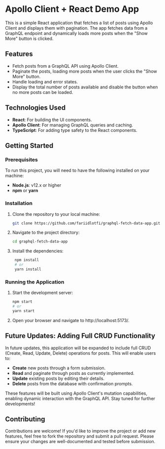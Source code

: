 # Apollo Client + React Demo App

This is a simple React application that fetches a list of posts using Apollo Client and displays them with pagination. The app fetches data from a GraphQL endpoint and dynamically loads more posts when the "Show More" button is clicked.

## Features

- Fetch posts from a GraphQL API using Apollo Client.
- Paginate the posts, loading more posts when the user clicks the "Show More" button.
- Handle loading and error states.
- Display the total number of posts available and disable the button when no more posts can be loaded.

## Technologies Used

- **React**: For building the UI components.
- **Apollo Client**: For managing GraphQL queries and caching.
- **TypeScript**: For adding type safety to the React components.

## Getting Started

### Prerequisites

To run this project, you will need to have the following installed on your machine:

- **Node.js**: v12.x or higher
- **npm** or **yarn**

### Installation

1. Clone the repository to your local machine:
   ```bash
   git clone https://github.com/fariidlotfi/graphql-fetch-data-app.git

2. Navigate to the project directory:
   ```bash
   cd graphql-fetch-data-app

3. Install the dependencies:
   ```bash
    npm install
    # or
    yarn install

   
### Running the Application

1. Start the development server:
    ```bash
    npm start
    # or
    yarn start
   
2. Open your browser and navigate to http://localhost:5173/.


## Future Updates: Adding Full CRUD Functionality

In future updates, this application will be expanded to include full CRUD (Create, Read, Update, Delete) operations for posts. This will enable users to:

- **Create** new posts through a form submission.
- **Read** and paginate through posts as currently implemented.
- **Update** existing posts by editing their details.
- **Delete** posts from the database with confirmation prompts.

These features will be built using Apollo Client's mutation capabilities, enabling dynamic interaction with the GraphQL API. Stay tuned for further developments!


## Contributing

Contributions are welcome! If you'd like to improve the project or add new features, feel free to fork the repository and submit a pull request. Please ensure your changes are well-documented and tested before submission.